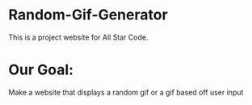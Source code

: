 # Random-Gif-Generator
This is a project website for All Star Code. 
# Our Goal:
Make a website that displays a random gif or a gif based off user input
